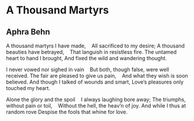# A Thousand Martyrs
## Aphra Behn
A thousand martyrs I have made,
   All sacrificed to my desire;
A thousand beauties have betrayed,
   That languish in resistless fire.
The untamed heart to hand I brought,
And fixed the wild and wandering thought.

I never vowed nor sighed in vain
   But both, though false, were well received.
The fair are pleased to give us pain,
   And what they wish is soon believed.
And though I talked of wounds and smart,
Love’s pleasures only touched my heart.

Alone the glory and the spoil
   I always laughing bore away;
The triumphs, without pain or toil,
   Without the hell, the heav’n of joy.
And while I thus at random rove
Despise the fools that whine for love.